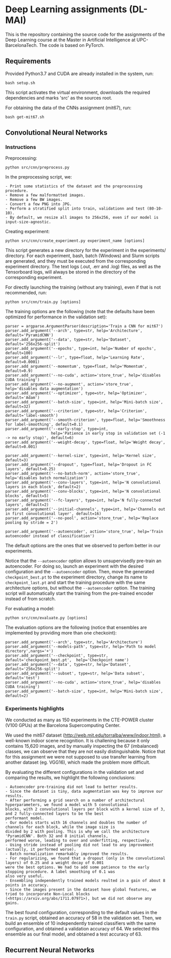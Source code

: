 # Deep Learning assignments (DL-MAI)

This is the repository containing the source code for the assignments of the Deep Learning course at the Master in Artificial Intelligence at UPC-BarcelonaTech. The code is based on PyTorch.

## Requirements

Provided Python3.7 and CUDA are already installed in the system, run:

```
bash setup.sh
```

This script activates the virtual environment, downloads the required dependencies and marks 'src' as the sources root.

For obtaining the data of the CNNs assignment (mit67), run:

```
bash get-mit67.sh

```

## Convolutional Neural Networks

### Instructions

Preprocessing:

```
python src/cnn/preprocess.py

```
In the preprocessing script, we:
    
    - Print some statistics of the dataset and the preprocessing procedure.
    - Remove a few malformatted images.
    - Remove a few BW images.
    - Convert a few PNG into JPG.
    - Perform a stratified split into train, validationn and test (80-10-10).
    - By default, we resize all images to 256x256, even if our model is input-size-agnostic.

Creating experiment:

```
python src/cnn/create_experiment.py experiment_name [options]

```
This script generates a new directory for the experiment in the experiments/ directory. For each experiment, bash, 
batch (Windows) and Slurm scripts are generated, and they must be executed from the corresponding experiment directory.
The text logs (.out, .err and .log) files, as well as the Tensorboard logs, will always be stored in the directory of
the corresponding experiment.

For directly launching the training (without any training), even if that is not recommended, run:
```
python src/cnn/train.py [options]

```

The training options are the following (note that the defaults have been optimized for performance in the validation set):
```
parser = argparse.ArgumentParser(description='Train a CNN for mit67')
parser.add_argument('--arch', type=str, help='Architecture', default='PyramidCNN')
parser.add_argument('--data', type=str, help='Dataset', default='256x256-split')
parser.add_argument('--epochs', type=int, help='Number of epochs', default=100)
parser.add_argument('--lr', type=float, help='Learning Rate', default=0.0001)
parser.add_argument('--momentum', type=float, help='Momentum', default=0.9)
parser.add_argument('--no-cuda', action='store_true', help='disables CUDA training')
parser.add_argument('--no-augment', action='store_true', help='disables data augmentation')
parser.add_argument('--optimizer', type=str, help='Optimizer', default='Adam')
parser.add_argument('--batch-size', type=int, help='Mini-batch size', default=32)
parser.add_argument('--criterion', type=str, help='Criterion', default='label-smooth')
parser.add_argument('--smooth-criterion', type=float, help='Smoothness for label-smoothing', default=0.1)
parser.add_argument('--early-stop', type=int,
                    help='Patience in early stop in validation set (-1 -> no early stop)', default=6)
parser.add_argument('--weight-decay', type=float, help='Weight decay', default=0.001)

parser.add_argument('--kernel-size', type=int, help='Kernel size', default=3)
parser.add_argument('--dropout', type=float, help='Dropout in FC layers', default=0.25)
parser.add_argument('--no-batch-norm', action='store_true', help='disables batch normalization')
parser.add_argument('--conv-layers', type=int, help='N convolutional layers in each block', default=2)
parser.add_argument('--conv-blocks', type=int, help='N convolutional blocks', default=5)
parser.add_argument('--fc-layers', type=int, help='N fully-connected layers', default=2)
parser.add_argument('--initial-channels', type=int, help='Channels out in first convolutional layer', default=16)
parser.add_argument('--no-pool', action='store_true', help='Replace pooling by stride = 2')

parser.add_argument('--autoencoder', action='store_true', help='Train autoencoder instead of classification')

```

The default options are the ones that we observed to perfom better in our experiments.

Notice that the ```--autoencoder``` option allows to unsupervisedly pre-train an autoencoder. For doing so, launch an
experiment with the desired configuration and the ```--autoencoder``` option. Then, move the generated
```checkpoint_best.pt``` to the experiment directory, change its name to ```checkpoint_last.pt``` and start the training
procedure with the same architecture options, but without the ```--autoencoder``` option. The training script will
automatically start the training from the pre-trained encoder instead of from scratch.

For evaluating a model:
```
python src/cnn/evaluate.py [options]

```
The evaluation options are the following (notice that ensembles are implemented by providing more than one checkoint):
```
parser.add_argument('--arch', type=str, help='Architecture')
parser.add_argument('--models-path', type=str, help='Path to model directory',nargs='+')
parser.add_argument('--checkpoint', type=str, default='checkpoint_best.pt',  help='Checkpoint name')
parser.add_argument('--data', type=str, help='Dataset', default='256x256-split')
parser.add_argument('--subset', type=str, help='Data subset', default='test')
parser.add_argument('--no-cuda', action='store_true', help='disables CUDA training')
parser.add_argument('--batch-size', type=int, help='Mini-batch size', default=2)
```

### Experiments highlights

We conducted as many as 150 experiments in the CTE-POWER cluster (V100 GPUs) at the Barcelona Supercomputing Center.

We used the mit67 dataset (<http://web.mit.edu/torralba/www/indoor.html>), a well-known indoor scene recognition. It is
challening because it only contains 15,620 images, and by manually inspecting the 67 (imbalanced) classes, we can
observe that they are not easily distinguishable. Notice that for this assignment we were not supposed to use transfer
learning from another dataset (eg. VGG16), which made the problem more difficult.

By evaluating the different configurations in the validation set and comparing the results, we highlight the following
conclusions:
    
    - Autoencoder pre-training did not lead to better results.
    - Since the dataset is tiny, data augmentation was key to improve our results.
    - After performing a grid search on a number of architectural hyperparameters, we found a model with 5 convolutional
    blocks, with 2 convolutional layers per block with a kernel size of 3, and 2 fully-connected layers to be the best
    performant model.
    - Our models starts with 16 channels and doubles the number of channels for each block, while the image size is
    divided by 2 with pooling. This is why we call the architecture 'PyramidCNN'. Both 32 and 8 initial channels,
    performed worse, leading to over and underfitting, respectively.
    - Using stride instead of pooling did not lead to any improvement (actually, it performed worse).
    - Batch normalization remarkably improved the results.
    - For regularizing, we found that a dropout (only in the convolutional layers) of 0.25 and a weight decay of 0.001
    were the best options. We had to add some patience to the early stopping procedure. A label smoothing of 0.1 was
    also very useful.
    - Ensembling independently trained models reulted in a gain of about 8 points in accuracy.
    - Since the images present in the dataset have global features, we tried to incorporate Non-Local blocks
    (<https://arxiv.org/abs/1711.07971>), but we did not observe any gains.

The best found configuration, corresponding to the default values in the ```train.py``` script, obtained an accuracy of  58  in the validation set. Then, we build an ensemble of 10 independently trained classifiers with the same configuration, and obtained a validation accuracy of 64. We selected this ensemble as our final model, and obtained a test accuracy of 63.

## Recurrent Neural Networks
